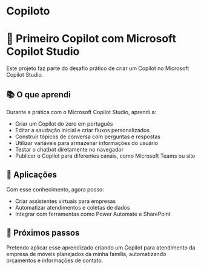 # Copiloto

# 🤖 Primeiro Copilot com Microsoft Copilot Studio

Este projeto faz parte do desafio prático de criar um Copilot no Microsoft Copilot Studio.

## 📚 O que aprendi

Durante a prática com o Microsoft Copilot Studio, aprendi a:

- Criar um Copilot do zero em português
- Editar a saudação inicial e criar fluxos personalizados
- Construir tópicos de conversa com perguntas e respostas
- Utilizar variáveis para armazenar informações do usuário
- Testar o chatbot diretamente no navegador
- Publicar o Copilot para diferentes canais, como Microsoft Teams ou site

## 🧠 Aplicações

Com esse conhecimento, agora posso:

- Criar assistentes virtuais para empresas
- Automatizar atendimentos e coletas de dados
- Integrar com ferramentas como Power Automate e SharePoint

## 🚀 Próximos passos

Pretendo aplicar esse aprendizado criando um Copilot para atendimento da empresa de móveis planejados da minha família, automatizando orçamentos e informações de contato.
